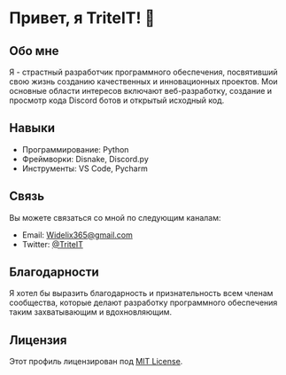 # Привет, я TriteIT! 👋

## Обо мне

Я - страстный разработчик программного обеспечения, посвятивший свою жизнь созданию качественных и инновационных проектов. Мои основные области интересов включают веб-разработку, создание и просмотр кода Discord ботов и открытый исходный код.

## Навыки

- Программирование: Python
- Фреймворки: Disnake, Discord.py
- Инструменты: VS Code, Pycharm

## Связь

Вы можете связаться со мной по следующим каналам:

- Email: [Widelix365@gmail.com](mailto:widelix365@gmail.com)
- Twitter: [@TriteIT](https://twitter.com/@Widelix365)

## Благодарности

Я хотел бы выразить благодарность и признательность всем членам сообщества, которые делают разработку программного обеспечения таким захватывающим и вдохновляющим.

## Лицензия

Этот профиль лицензирован под [MIT License](https://github.com/TriteIT/triteit/LICENSE).
